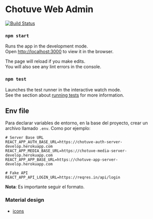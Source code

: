 # Chotuve Web Admin
[![Build Status](https://travis-ci.org/ChutuveG3/ChotuveWebAdmin.svg?branch=master)](https://travis-ci.org/ChutuveG3/ChotuveWebAdmin)

### `npm start`

Runs the app in the development mode.<br />
Open [http://localhost:3000](http://localhost:3000) to view it in the browser.

The page will reload if you make edits.<br />
You will also see any lint errors in the console.

### `npm test`

Launches the test runner in the interactive watch mode.<br />
See the section about [running tests](https://facebook.github.io/create-react-app/docs/running-tests) for more information.

## Env file
Para declarar variables de entorno, en la base del proyecto,
crear un archivo llamado `.env`. Como por ejemplo:
```
# Server Base URL
REACT_APP_AUTH_BASE_URL=https://chotuve-auth-server-develop.herokuapp.com
REACT_APP_MEDIA_BASE_URL=https://chotuve-media-server-develop.herokuapp.com
REACT_APP_APP_BASE_URL=https://chotuve-app-server-develop.herokuapp.com

# Fake API
REACT_APP_API_LOGIN_URL=https://reqres.in/api/login
```
**Nota**: Es importante seguir el formato.

### Material design
* [icons](https://material-ui.com/components/material-icons/)